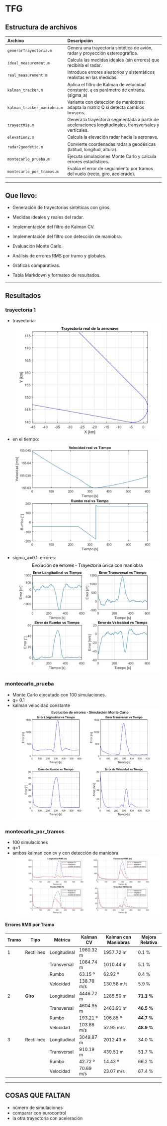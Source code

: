 # TFG

## Estructura de archivos

| Archivo | Descripción |
|:--------|:------------|
| `generarTrayectoria.m` | Genera una trayectoria sintética de avión, radar y proyección estereográfica. |
| `ideal_measurement.m` | Calcula las medidas ideales (sin errores) que recibiría el radar. |
| `real_measurement.m` | Introduce errores aleatorios y sistemáticos realistas en las medidas. |
| `kalman_tracker.m` | Aplica el filtro de Kalman de velocidad constante. `q` es parámetro de entrada. (sigma_a) |
| `kalman_tracker_maniobra.m` | Variante con detección de maniobras: adapta la matriz Q si detecta cambios bruscos. |
| `trayectMia.m` | Genera la trayectoria segmentada a partir de aceleraciones longitudinales, transversales y verticales. |
| `elevation2.m` | Calcula la elevación radar hacia la aeronave. |
| `radar2geodetic.m` | Convierte coordenadas radar a geodésicas (latitud, longitud, altura). |
| `montecarlo_prueba.m` | Ejecuta simulaciones Monte Carlo y calcula errores estadísticos. |
| `montecarlo_por_tramos.m` | Evalúa el error de seguimiento por tramos del vuelo (recto, giro, acelerado).|
---
## Que llevo:
- Generación de trayectorias sintéticas con giros.

- Medidas ideales y reales del radar.

- Implementación del filtro de Kalman CV.

- Implementación del filtro con detección de maniobra.

- Evaluación Monte Carlo.

- Análisis de errores RMS por tramo y globales.

- Gráficas comparativas.

- Tabla Markdown y formateo de resultados.
---

## Resultados
### trayectoria 1
- trayectoria:
![TRAYECTORIA1](img/trayectoria_unica.jpg)
- en el tiempo:
![TRAYECTORIA1tiempo](img/trayectoria_unica_tiempo.jpg)
- sigma_a=0.1: errores:
![TRAYECTORIA1errores](img/errores_trayectoria_unica_q=0.1.jpg)

### montecarlo_prueba
- Monte Carlo ejecutado con 100 simulaciones.
- q= 0.1
- kalman velocidad constante
![KALMAN_MONTECARLO](img/montecarlo_prueba.jpg)

### montecarlo_por_tramos
- 100 simulaciones
- q=1
- ambos kalman con cv y con detección de maniobra
![KALMAN_Y_MANIOBRA_MONTECARLO](img/montecarlo_por_tramos.jpg)
#### Errores RMS por Tramo

| Tramo | Tipo        | Métrica       | Kalman CV | Kalman con Maniobras | Mejora Relativa |
|-------|-------------|----------------|-----------|------------------------|------------------|
| 1     | Rectilíneo  | Longitudinal   | 1960.32 m | 1957.72 m              | 0.1 %            |
|       |             | Transversal    | 1064.74 m | 1010.44 m              | 5.1 %            |
|       |             | Rumbo          | 63.15 º   | 62.92 º                | 0.4 %            |
|       |             | Velocidad      | 138.78 m/s| 130.58 m/s             | 5.9 %            |
| 2     | **Giro**    | Longitudinal   | 4446.72 m | 1285.50 m              | **71.1 %**       |
|       |             | Transversal    | 4604.95 m | 2463.91 m              | **46.5 %**       |
|       |             | Rumbo          | 193.21 º  | 106.85 º               | **44.7 %**       |
|       |             | Velocidad      | 103.68 m/s| 52.95 m/s              | **48.9 %**       |
| 3     | Rectilíneo  | Longitudinal   | 3049.87 m | 2012.43 m              | 34.0 %           |
|       |             | Transversal    | 910.19 m  | 439.51 m               | 51.7 %           |
|       |             | Rumbo          | 42.72 º   | 14.43 º                | 66.2 %           |
|       |             | Velocidad      | 70.69 m/s | 23.07 m/s              | 67.4 %           |

---
 ## COSAS QUE FALTAN
- número de simulaciones
- comparar con eurocontrol
- la otra trayectoria con aceleración
